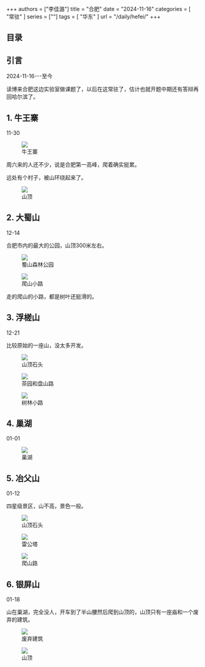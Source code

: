 +++
authors = ["李佳潞"]
title = "合肥"
date = "2024-11-16"
categories = [
    "常驻"
]
series = [""]
tags = [
    "华东"
]
url = "/daily/hefei/"
+++
<!DOCTYPE html>
<html lang="zh-CN">
<head>
    <meta charset="UTF-8">
    <meta name="viewport" content="width=device-width, initial-scale=1.0">
    <link rel="stylesheet" href="/assets/css/styles.css">
    <script src="/assets/js/toc.js"></script>    
</head>
<body>
    <article>
        <nav>
            <h2>目录</h2>
            <ul id="toc">
                <!-- 目录项会在这里动态生成 -->
            </ul>
        </nav>
        <section>
            <h2>引言</h2>
            <p>2024-11-16---至今</p>
            <p> 读博来合肥这边实验室做课题了，以后在这常驻了，估计也就开题中期还有答辩再回哈尔滨了。</p>
        </section>
        <section>
            <h2>1. 牛王寨</h2>
            <p>11-30 <i class="fas fa-sun"></i></p>
            <div class="container">
                <div class="image">
                    <figure>
                        <a data-fancybox="gallery" href="/images/daily-travel/hefei1.jpg">
    <img src="/images/daily-travel/hefei1.jpg" loading="lazy">
</a>
                        <figcaption>牛王寨</figcaption>
                    </figure>
                </div>
                <div class="text">
                    <p>周六来的人还不少，说是合肥第一高峰，爬着确实挺累。</p>
                </div>
            </div>
            <p>远处有个村子，被山环绕起来了。</p>
            <div class="container">
                <div class="image">
                    <figure>
                        <a data-fancybox="gallery" href="/images/daily-travel/hefei2.jpg">
    <img src="/images/daily-travel/hefei2.jpg" loading="lazy">
</a>
                        <figcaption>山顶</figcaption>
                    </figure>
                </div>
            </div>
        </section>
        <section>
            <h2>2. 大蜀山</h2>
            <p>12-14 <i class="fas fa-sun"></i></p>
            <p>合肥市内的最大的公园，山顶300米左右。</p>
            <div class="container">
                <div class="image">
                    <figure>
                        <a data-fancybox="gallery" href="/images/daily-travel/hefei3.jpg">
    <img src="/images/daily-travel/hefei3.jpg" loading="lazy">
</a>
                        <figcaption>蜀山森林公园</figcaption>
                    </figure>
                </div>
            </div>
            <div class="container">
                <div class="image">
                    <figure>
                        <a data-fancybox="gallery" href="/images/daily-travel/hefei4.jpg">
    <img src="/images/daily-travel/hefei4.jpg" loading="lazy">
</a>
                        <figcaption>爬山小路</figcaption>
                    </figure>
                </div>
                <div class="text">
                    <p>走的爬山的小路，都是树叶还挺滑的。</p>
                </div>
            </div>
        </section>
        <section>
            <h2>3. 浮槎山</h2>
            <p>12-21 <i class="fas fa-cloud"></i></p>
            <p>比较原始的一座山，没太多开发。</p>
            <div class="container">
                <div class="image">
                    <figure>
                        <a data-fancybox="gallery" href="/images/daily-travel/hefei5.jpg">
    <img src="/images/daily-travel/hefei5.jpg" loading="lazy">
</a>
                        <figcaption>山顶石头</figcaption>
                    </figure>
                </div>
            </div>
            <div class="container">
                <div class="image">
                    <figure>
                        <a data-fancybox="gallery" href="/images/daily-travel/hefei6.jpg">
    <img src="/images/daily-travel/hefei6.jpg" loading="lazy">
</a>
                        <figcaption>茶园和盘山路</figcaption>
                    </figure>
                </div>
            </div>
            <div class="container">
                <div class="image">
                    <figure>
                        <a data-fancybox="gallery" href="/images/daily-travel/hefei7.jpg">
    <img src="/images/daily-travel/hefei7.jpg" loading="lazy">
</a>
                        <figcaption>树林小路</figcaption>
                    </figure>
                </div>
            </div>
        </section>
        <section>
            <h2>4. 巢湖</h2>
            <p>01-01 <i class="fas fa-cloud"></i></p>
            <div class="container">
                <div class="image">
                    <figure>
                        <a data-fancybox="gallery" href="/images/daily-travel/hefei8.jpg">
    <img src="/images/daily-travel/hefei8.jpg" loading="lazy">
</a>
                        <figcaption>巢湖</figcaption>
                    </figure>
                </div>
            </div>
        </section>
        <section>
            <h2>5. 冶父山</h2>
            <p>01-12 <i class="fas fa-cloud"></i></p>
            <p>四星级景区，山不高，景色一般。</p>
            <div class="container">
                <div class="image">
                    <figure>
                        <a data-fancybox="gallery" href="/images/daily-travel/hefei10.jpg">
    <img src="/images/daily-travel/hefei10.jpg" loading="lazy">
</a>
                        <figcaption>山顶石头</figcaption>
                    </figure>
                </div>
            </div>
            <div class="container">
                <div class="image">
                    <figure>
                        <a data-fancybox="gallery" href="/images/daily-travel/hefei9.jpg">
    <img src="/images/daily-travel/hefei9.jpg" loading="lazy">
</a>
                        <figcaption>雷公塔</figcaption>
                    </figure>
                </div>
                <div class="image">
                    <figure>
                        <a data-fancybox="gallery" href="/images/daily-travel/hefei11.jpg">
    <img src="/images/daily-travel/hefei11.jpg" loading="lazy">
</a>
                        <figcaption>爬山路</figcaption>
                    </figure>
                </div>
        </section>
        <section>
            <h2>6. 银屏山</h2>
            <p>01-18 <i class="fas fa-sun"></i></p>
            <p>山在巢湖，完全没人，开车到了半山腰然后爬到山顶的，山顶只有一座庙和一个废弃的建筑。</p>
            <div class="container">
                <div class="image">
                    <figure>
                        <a data-fancybox="gallery" href="/images/daily-travel/hefei12.jpg">
    <img src="/images/daily-travel/hefei12.jpg" loading="lazy">
</a>
                        <figcaption>废弃建筑</figcaption>
                    </figure>
                </div>
            </div>
            <div class="container">
                <div class="image">
                    <figure>
                        <a data-fancybox="gallery" href="/images/daily-travel/hefei13.jpg">
    <img src="/images/daily-travel/hefei13.jpg" loading="lazy">
</a>
                        <figcaption>山顶</figcaption>
                    </figure>
                </div>
        </section>
    </article>
</body>
</html>